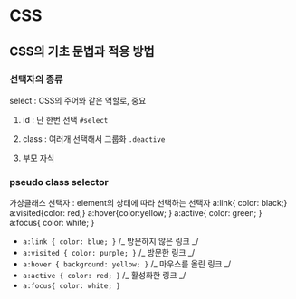 # CSS

## CSS의 기초 문법과 적용 방법

### 선택자의 종류

select : CSS의 주어와 같은 역할로, 중요

1. id : 단 한번 선택
   `#select`

2. class : 여러개 선택해서 그룹화
   `.deactive`

3. 부모 자식

### pseudo class selector

가상클래스 선택자 : element의 상태에 따라 선택하는 선택자
a:link{ color: black;}
a:visited{color: red;}
a:hover{color:yellow;
}
a:active{
color: green;
}
a:focus{
color: white;
}

- `a:link { color: blue; }` /_ 방문하지 않은 링크 _/
- `a:visited { color: purple; }` /_ 방문한 링크 _/
- `a:hover { background: yellow; }` /_ 마우스를 올린 링크 _/
- `a:active { color: red; }` /_ 활성화한 링크 _/
- `a:focus{ color: white; }`
